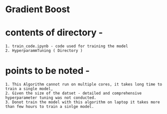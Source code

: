 # Gradient Boost

# contents of directory - 
    1. train_code.ipynb - code used for training the model 
    2. HyperparammTuning ( Directory ) 
# points to be noted - 
    1. This Algorithm cannot run on multiple cores, it takes long time to train a single model, 
    2. Given the size of the datset - detailed and comprehensive hyperparameter tuning was not conducted.
    3. Donot train the model with this algorithm on laptop it takes more than few hours to train a sinlge model.


    
